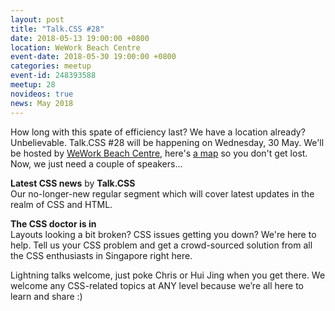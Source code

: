 ```yaml
---
layout: post
title: "Talk.CSS #28"
date: 2018-05-13 19:00:00 +0800
location: WeWork Beach Centre
event-date: 2018-05-30 19:00:00 +0800
categories: meetup
event-id: 248393588
meetup: 28
novideos: true
news: May 2018
---
```

How long with this spate of efficiency last? We have a location already? Unbelievable. Talk.CSS #28 will be happening on Wednesday, 30 May. We'll be hosted by [WeWork Beach Centre](https://www.wework.com/buildings/beach-centre--singapore), here's [a map](https://www.google.com/maps/dir//15+Beach+Rd,+WeWork+Beach+Centre,+Singapore+189677/@1.2958737,103.8533462,17z/data=!4m16!1m6!3m5!1s0x31da19a59cfc8f55:0x9ea50cd7a3ccd504!2sWeWork+Beach+Centre!8m2!3d1.2958683!4d103.8555349!4m8!1m0!1m5!1m1!1s0x31da19a59cfc8f55:0x9ea50cd7a3ccd504!2m2!1d103.8555349!2d1.2958683!3e2) so you don't get lost. Now, we just need a couple of speakers...

**Latest CSS news** by **Talk.CSS**  
Our no-longer-new regular segment which will cover latest updates in the realm of CSS and HTML.

**The CSS doctor is in**  
Layouts looking a bit broken? CSS issues getting you down? We're here to help. Tell us your CSS problem and get a crowd-sourced solution from all the CSS enthusiasts in Singapore right here.

Lightning talks welcome, just poke Chris or Hui Jing when you get there. We welcome any CSS-related topics at ANY level because we’re all here to learn and share :)
